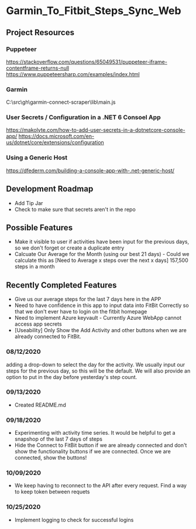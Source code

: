 # Garmin_To_Fitbit_Steps_Sync_Web

## Project Resources

### Puppeteer
https://stackoverflow.com/questions/65049531/puppeteer-iframe-contentframe-returns-null
https://www.puppeteersharp.com/examples/index.html

### Garmin
C:\src\gh\garmin-connect-scraper\lib\main.js

### User Secrets / Configuration in a .NET 6 Consoel App
https://makolyte.com/how-to-add-user-secrets-in-a-dotnetcore-console-app/
https://docs.microsoft.com/en-us/dotnet/core/extensions/configuration

### Using a Generic Host
https://dfederm.com/building-a-console-app-with-.net-generic-host/


## Development Roadmap
* Add Tip Jar
* Check to make sure that secrets aren't in the repo 

## Possible Features
* Make it visible to user if activities have been input for the previous days, so we don't forget or create a duplicate entry
* Calcuate Our Average for the Month (using our best 21 days)  - Could we calculate this as [Need to Average x steps over the next x days] 157,500 steps in a month

## Recently Completed Features
* Give us our average steps for the last 7 days here in the APP
* Need to have confidence in this app to input data into FitBit Correctly so that we don't ever have to login on the fitbit homepage
* Need to implement Azure keyvault - Currently Azure WebApp cannot access app secrets
* \[Useability\] Only Show the Add Activity and other buttons when we are already connected to FitBit.

### 08/12/2020
adding a drop-down to select the day for the activity. We usually input our steps for the previous day, so this will be the default. We will also provide an option to put in
the day before yesterday's step count.

### 09/13/2020
* Created README.md

### 09/18/2020
* Experimenting with activity time series. It would be helpful to get a snapshop of the last 7 days of steps
* Hide the Connect to FitBit button if we are already connected and don't show the functionality buttons if we are connected. Once we are connected, show the buttons!

### 10/09/2020
* We keep having to reconnect to the API after every request. Find a way to keep token between requets

### 10/25/2020
* Implement logging to check for successful logins
  